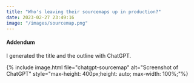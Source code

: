 ```yaml
---
title: "Who's leaving their sourcemaps up in production?"
date: 2023-02-27 23:49:16
image: "/images/sourcemap.png"
---
```




#### Addendum

I generated the title and the outline with ChatGPT.

{% include image.html file="chatgpt-sourcemap" alt="Screenshot of ChatGPT"  style="max-height: 400px;height: auto; max-width: 100%;"%}
